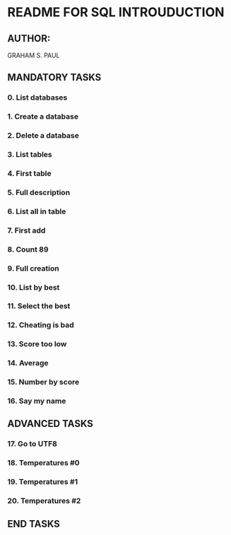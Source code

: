 # README FOR SQL INTROUDUCTION
## AUTHOR:
GRAHAM S. PAUL
## MANDATORY TASKS
### 0. List databases
### 1. Create a database
### 2. Delete a database
### 3. List tables
### 4. First table
### 5. Full description
### 6. List all in table
### 7. First add
### 8. Count 89
### 9. Full creation
### 10. List by best
### 11. Select the best
### 12. Cheating is bad
### 13. Score too low
### 14. Average
### 15. Number by score
### 16. Say my name
## ADVANCED TASKS
### 17. Go to UTF8
### 18. Temperatures #0
### 19. Temperatures #1
### 20. Temperatures #2
## END TASKS
